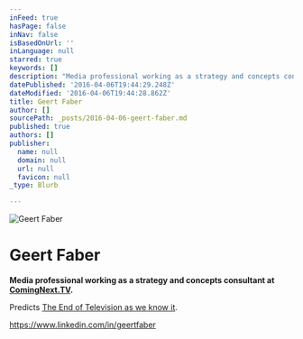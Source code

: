 ```yaml
---
inFeed: true
hasPage: false
inNav: false
isBasedOnUrl: ''
inLanguage: null
starred: true
keywords: []
description: "Media professional working as a strategy and concepts consultant at\_ComingNext.TV."
datePublished: '2016-04-06T19:44:29.248Z'
dateModified: '2016-04-06T19:44:28.862Z'
title: Geert Faber
author: []
sourcePath: _posts/2016-04-06-geert-faber.md
published: true
authors: []
publisher:
  name: null
  domain: null
  url: null
  favicon: null
_type: Blurb

---
```

![Geert Faber](https://the-grid-user-content.s3-us-west-2.amazonaws.com/f6b4b697-9d6b-4b26-97e0-bff11e74280e.jpg)

# Geert Faber

**Media professional working as a strategy and concepts consultant at [ComingNext.TV][0].**

Predicts [The End of Television as we know it][1].

https://www.linkedin.com/in/geertfaber

[0]: http://comingnext.tv/
[1]: http://www.theendoftelevision.com/